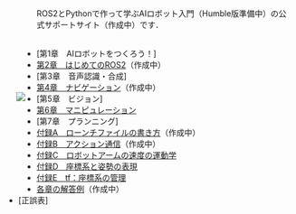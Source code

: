 <img align="left" src="https://user-images.githubusercontent.com/6745835/182372813-df921abe-93af-4328-b58e-cd58d17e9506.jpg" hspace="20" vspace="150">
ROS2とPythonで作って学ぶAIロボット入門（Humble版準備中）の公式サポートサイト（作成中）です．<br>  <br> 

- [第1章　AIロボットをつくろう！]
- [第2章　はじめてのROS2](https://github.com/AI-Robot-Book-Humble/chapter2)（作成中）
- [第3章　音声認識・合成]
- [第4章　ナビゲーション](https://github.com/AI-Robot-Book-Humble/chapter4)（作成中）
- [第5章　ビジョン]
- [第6章　マニピュレーション](https://github.com/AI-Robot-Book-Humble/chapter6)
- [第7章　プランニング]
- [付録A　ローンチファイルの書き方](https://github.com/AI-Robot-Book-Humble/appendixA)（作成中）
- [付録B　アクション通信](https://github.com/AI-Robot-Book-Humble/appendixB)（作成中）
- [付録C　ロボットアームの速度の運動学](https://github.com/AI-Robot-Book-Humble/appendixC)
- [付録D　座標系と姿勢の表現](https://github.com/AI-Robot-Book-Humble/appendixD)
- [付録E　tf：座標系の管理](https://github.com/AI-Robot-Book-Humble/appendixE)
- [各章の解答例](https://github.com/AI-Robot-Book-Humble/answers)（作成中）
- [正誤表]
